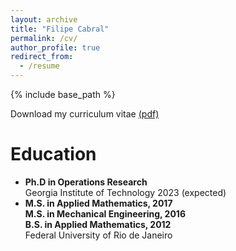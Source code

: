 ```yaml
---
layout: archive
title: "Filipe Cabral"
permalink: /cv/
author_profile: true
redirect_from:
  - /resume
---
```


{% include base_path %}

Download my curriculum vitae [(pdf)](http://fcabral3.github.io/files/fcabral_resume.pdf)

Education
======
* **Ph.D in Operations Research**\
  Georgia Institute of Technology 2023 (expected)
* **M.S. in Applied Mathematics, 2017**\
  **M.S. in Mechanical Engineering, 2016**\
  **B.S. in Applied Mathematics, 2012**\
  Federal University of Rio de Janeiro

